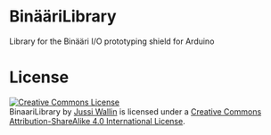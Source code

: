 # BinääriLibrary
Library for the Binääri I/O prototyping shield for Arduino



# License
<a rel="license" href="http://creativecommons.org/licenses/by-sa/4.0/"><img alt="Creative Commons License" style="border-width:0" src="https://i.creativecommons.org/l/by-sa/4.0/88x31.png" /></a><br /><span xmlns:dct="http://purl.org/dc/terms/" property="dct:title">BinaariLibrary</span> by <a xmlns:cc="http://creativecommons.org/ns#" href="https://github.com/Binaari/BinaariLibrary" property="cc:attributionName" rel="cc:attributionURL">Jussi Wallin</a> is licensed under a <a rel="license" href="http://creativecommons.org/licenses/by-sa/4.0/">Creative Commons Attribution-ShareAlike 4.0 International License</a>.
